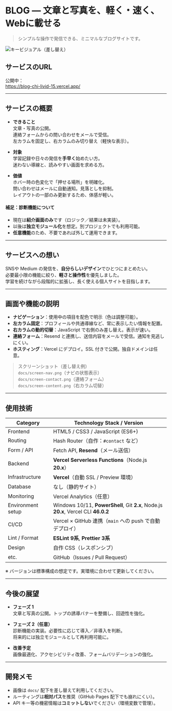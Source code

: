 # BLOG — 文章と写真を、軽く・速く、Webに載せる

> シンプルな操作で発信できる、ミニマルなブログサイトです。

![キービジュアル（差し替え）](docs/hero.png)


## サービスのURL

公開中：  
https://blog-chi-livid-15.vercel.app/

---

## サービスの概要

- **できること**  
  文章・写真の公開。  
  連絡フォームからの問い合わせをメールで受信。  
  左カラムを固定し、右カラムのみ切り替え（軽快な表示）。

- **対象**  
  学習記録や日々の発信を**手早く**始めたい方。  
  迷わない導線と、読みやすい画面を求める方。

- **価値**  
  ホバー時の色変化で「押せる場所」を明確化。  
  問い合わせはメールに自動通知。見落としを抑制。  
  レイアウトの一部のみ更新するため、体感が軽い。

#### 補足：診断機能について
- 現在は**紹介画面のみ**です（ロジック／結果は未実装）。  
- 以後は**独立モジュール化**を想定。別プロジェクトでも利用可能。  
- **任意機能**のため、不要であれば外して運用できます。

---

## サービスへの想い

SNSや Medium の発信を、**自分らしいデザイン**でひとつにまとめたい。  
必要最小限の機能に絞り、**軽さと操作性**を優先しました。  
学習を続けながら段階的に拡張し、長く使える個人サイトを目指します。

---

## 画面や機能の説明

- **ナビゲーション**：使用中の項目を配色で明示（色は調整可能）。  
- **左カラム固定**：プロフィールや共通導線など、常に表示したい情報を配置。  
- **右カラムの動的切替**：JavaScript で右側のみ差し替え。表示が速い。  
- **連絡フォーム**：Resend と連携し、送信内容をメールで受信。通知を見逃しにくい。  
- **ホスティング**：Vercel にデプロイ。SSL 付きで公開。独自ドメインは任意。

> スクリーンショット（差し替え例）  
> `docs/screen-nav.png`（ナビの状態表示）  
> `docs/screen-contact.png`（連絡フォーム）  
> `docs/screen-content.png`（右カラム切替）

---

## 使用技術

| Category | Technology Stack / Version |
|---|---|
| Frontend | HTML5 / CSS3 / JavaScript (ES6+) |
| Routing | Hash Router（自作：`#contact` など） |
| Form / API | Fetch API, **Resend**（メール送信） |
| Backend | **Vercel Serverless Functions**（Node.js **20.x**） |
| Infrastructure | **Vercel**（自動 SSL / Preview 環境） |
| Database | なし（静的サイト） |
| Monitoring | Vercel Analytics（任意） |
| Environment setup | Windows 10/11, **PowerShell**, Git **2.x**, Node.js **20.x**, Vercel CLI **46.0.2** |
| CI/CD | Vercel × GitHub 連携（`main` への push で自動デプロイ） |
| Lint / Format | **ESLint 9系**, **Prettier 3系** |
| Design | 自作 CSS（レスポンシブ） |
| etc. | GitHub（Issues / Pull Request） |

※ バージョンは標準構成の想定です。実環境に合わせて更新してください。

---

## 今後の展望

- **フェーズ 1**  
  文章と写真の公開。トップの誘導バナーを整備し、回遊性を強化。

- **フェーズ 2（任意）**  
  診断機能の実装。必要性に応じて導入／非導入を判断。  
  将来的には独立モジュールとして再利用可能に。

- **改善予定**  
  画像最適化、アクセシビリティ改善、フォームバリデーションの強化。

---

## 開発メモ

- 画像は `docs/` 配下を差し替えて利用してください。  
- ルーティングは**相対パス**を推奨（GitHub Pages 配下でも崩れにくい）。  
- API キー等の機密情報は**コミットしない**でください（環境変数で管理）。

